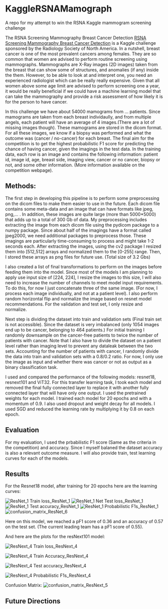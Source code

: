 # KaggleRSNAMamograph
A repo for my attempt to win the RSNA Kaggle mammogram screening challenge


The RSNA Screening Mammography Breast Cancer Detection <a href = "https://www.kaggle.com/competitions/rsna-breast-cancer-detection/">RSNA Screening Mammography Breast Cancer Detection</a> is a Kaggle challenge sponsored by the Radiology Society of North America. In a nutshell, breast cancer is one of the most prevalent cancers among females. They are so common that women are  advised to perform routine screening using mammographs. Mammographs are X-Ray images (2D images) taken from the breast that can show some of structures, and anomalies (if any) inside the them. However, to be able to look at and interpret one, you need an experienced radiologist which can be really really expensive. Given that all women above some age limit are advised to perform screening one a year, it would be really beneficial if we could have a machine learning model that can take the mammography and provide a risk assessment of how likely it is for the person to have cancer.

In this challenge we have about 54000 mamograms from ... patients. Since mamograms are taken from each breast individaully, and from multiple angels, each patient will have an average of 4 images.(There are a lot of missing images though). These mamograms are stored in the dicom format. For all these images, we know if a biopsy was performed and what the outcome was (cancer / no-cancer) for each breast. The final aim for the competition is to get the highest probabilistic F1 score for predicting the chance of having cancer, given the imagings in the test data. In the training data, each row is an image and contains the following information: patient id, image id, age, breast side, imaging view, cancer or no cancer, biopsy or not, and some other information. (More information available on the competition webpage).

<h2> Methods: </h2>

The first step in developing this pipeline is to perform some preprocessing on the dicom files to make them easier to use in the future. Each dicom file contains some meta-data and an image that can have formats like jpeg, png,... . In addition, these images are quite large (more than 5000*5000) that adds up to a total of 300 Gb of data. My preprocessing includes extracting the image from each dicom file using the pydicom package to a numpy package. Since about half of the imagings have a format called jpeg2000, we need additional packages to preprocess those. These imagings are particularly time-consuming to process and might take 1-2 seconds each. After extracting the images, using the cv2 package I resized them into [512,512] arrays and normalized them to the [0-255] range. Then, I stored these arrays as png files for future use. (Total size of 3.2 Gbs)

I also created a list of final transformations to perform on the images before feeding them into the model. Since most of the models I am planning to apply use input size of [224, 224], I resize the images to this size, I will also need to increase the number of channels to meet model input requirements. To do this, for now I just concatenate three of the same image. (For now, I process each image individually, and not at a patient level). I also perform random horizontal flip and normalize the image based on resnet model recommendations. For the validation and test set, I only resize and normalize.

Next step is dividing the dataset into train and validation sets (Final train set is not accessible). Since the dataset is very imbalanced (only 1054 images end up to be cancer, belonging to 464 patients.) For initial training I randomly downsample on the cancer-free patients to twice the number of patients with cancer. Note that I also have to divide the dataset on a patient level rather than imaging level to prevent any dataleak between the two sets. Accounting for the number of patients with cancer, I randomly divide the data into train and validation sets with a 0.8/0.2 ratio. For now, I only use the image as input and whether there was cancer or not as output as a binary classification task.

I used and compared the performance of the following models: resnet18, resnext101 and ViT32. For this transfer learning task, I took each model and removed the final fully connected layer to replace it with another fully connected layer that will have only one output. I used the pretrained weights for each model. I trained each model for 20 epochs and with a momentum of 0.9. I also used dropout and weight decay for all models. I used SGD and reduced the learning rate by multiplying it by 0.8 on each epoch.

<h2> Evaluation </h2>

For my evaluation, I used the prbabilistic F1 score (Same as the criteria in the competition) and accuracy. Since I myself balaned the dataset accuracy is also a relevant outcome measure. I will also provide train, test learning curves for each of the models.


<h2> Results</h2>

For the Resnet18 model, after training for 20 epochs here are the learning curves:

![ResNet_1  Train loss_ResNet_1](https://user-images.githubusercontent.com/101527689/207950457-52f9cf3b-3f2e-4ba5-ad52-c28c6bbae093.png)
![ResNet_1 Net  Test loss_ResNet_1](https://user-images.githubusercontent.com/101527689/207950479-be86f83f-8813-47aa-a027-a34d306456a6.png)
![ResNet_1 Test accuracy_ResNet_1](https://user-images.githubusercontent.com/101527689/207950500-e806b15a-e7c8-407b-92d9-f3f64e959d00.png)
![ResNet_1 Probabilistic F1s_ResNet_1](https://user-images.githubusercontent.com/101527689/207950561-65f9e2f7-0129-472c-98ca-4a9c1f761b56.png)
![confusion_matrix_ResNet_6](https://user-images.githubusercontent.com/101527689/207948878-65f98fc9-0921-445d-9274-6ece202d4641.png)

Here on this model, we reached a pF1 score of 0.36 and an accuracy of 0.57 on the test set. (The current leading team has a pF1 score of 0.55).

And here are the plots for the resNext101 model:

![ResNext_4  Train loss_ResNext_4](https://user-images.githubusercontent.com/101527689/207948236-5fff66ba-3d3b-4de6-8c50-fcd12ca9da20.png)

![ResNext_4  Train Accuracy_ResNext_4](https://user-images.githubusercontent.com/101527689/207948204-abf28e90-20df-4470-bf2a-b7ba81d148da.png)

![ResNext_4 Test accuracy_ResNext_4](https://user-images.githubusercontent.com/101527689/207948287-8ce7d359-4a70-4175-8dfb-395a5cd4d984.png)

![ResNext_4 Probabilistic F1s_ResNext_4](https://user-images.githubusercontent.com/101527689/207948315-52833c7e-8a36-458c-b8bf-eb2f99ebbbb9.png)

Confusion Matrix:
![confusion_matrix_ResNext_5](https://user-images.githubusercontent.com/101527689/207950620-d01bef17-6d27-4ebc-90e8-204eaf713ca6.png)



<h2> Future Directions </h2>


